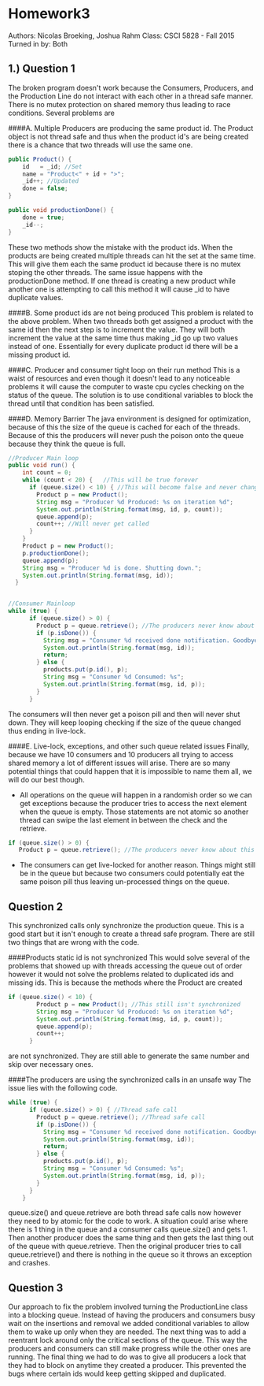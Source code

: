 Homework3
=========

Authors: Nicolas Broeking, Joshua Rahm
Class: CSCI 5828 - Fall 2015
Turned in by: Both



1.) Question 1
--------------

The broken program doesn't work because the Consumers, Producers, and the
Production Line do not interact with each other in a thread safe manner.  There
is no mutex protection on shared memory thus leading to race conditions. Several problems are

####A. Multiple Producers are producing the same product id.  The Product object
is not thread safe and thus when the product id's are being created there is a
chance that two threads will use the same one.

```Java
public Product() {
    id   = _id; //Set
    name = "Product<" + id + ">";
    _id++; //Updated
    done = false;
}

public void productionDone() {
    done = true;
    _id--;
}
```

These two methods show the mistake with the product ids. When the products are
being created multiple threads can hit the set at the same time. This will give
them each the same product id because there is no mutex stoping the other
threads. The same issue happens with the productionDone method. If one thread
is creating a new product while another one is attempting to call this method it
will cause \_id to have duplicate values.


####B. Some product ids are not being produced This problem is related to the
above problem. When two threads both get assigned a product with the same id
then the next step is to increment the value. They will both increment the
value at the same time thus making \_id go up two values instead of one.
Essentially for every duplicate product id there will be a missing product id.

####C. Producer and consumer tight loop on their run method This is a waist of
resources and even though it doesn't lead to any noticeable problems it will
cause the computer to waste cpu cycles checking on the status of the queue.
The solution is to use conditional variables to block the thread until that
condition has been satisfied.

####D. Memory Barrier
The java environment is designed for optimization, because of this the size of the queue is cached for each of the threads. Because of this the producers will never push the poison onto the queue because they think the queue is full.

```Java
//Producer Main loop
public void run() {
    int count = 0;
    while (count < 20) {   //This will be true forever
      if (queue.size() < 10) { //This will become false and never change
        Product p = new Product();
        String msg = "Producer %d Produced: %s on iteration %d";
        System.out.println(String.format(msg, id, p, count));
        queue.append(p);
        count++; //Will never get called 
      }
    }
    Product p = new Product();
    p.productionDone();
    queue.append(p);
    String msg = "Producer %d is done. Shutting down.";
    System.out.println(String.format(msg, id));
  }


//Consumer Mainloop
while (true) {
      if (queue.size() > 0) {
        Product p = queue.retrieve(); //The producers never know about this action
        if (p.isDone()) {
          String msg = "Consumer %d received done notification. Goodbye.";
          System.out.println(String.format(msg, id));
          return;
        } else {
          products.put(p.id(), p);
          String msg = "Consumer %d Consumed: %s";
          System.out.println(String.format(msg, id, p));
        }
      }

```
The consumers will then never get a poison pill and then will never shut down. They will keep looping checking if the size of the queue changed thus ending in live-lock.


####E. Live-lock, exceptions, and other such queue related issues 
Finally, because we have 10 consumers and 10 producers all trying to access shared memory a lot of different issues will arise. There are so many potential things that could happen that it is impossible to name them all, we will do our best though.

* All operations on the queue will happen in a randomish order so we can get exceptions because the producer tries to access the next element when the queue is empty. Those statements are not atomic so another thread can swipe the last element in between the check and the retrieve. 

```Java
if (queue.size() > 0) {
   Product p = queue.retrieve(); //The producers never know about this action
```
* The consumers can get live-locked for another reason. Things might still be in the queue but because two consumers could potentially eat the same poison pill thus leaving un-processed things on the queue.

Question 2
----------

This synchronized calls only synchronize the production queue. This is a good start but it isn't enough to create a thread safe program. There are still two things that are wrong with the code. 

####Products static id is not synchronized
This would solve several of the problems that showed up with threads accessing the queue out of order however it would not solve the problems related to duplicated ids and missing ids. This is because the methods where the Product are created

```Java
if (queue.size() < 10) {
        Product p = new Product(); //This still isn't synchronized
        String msg = "Producer %d Produced: %s on iteration %d";
        System.out.println(String.format(msg, id, p, count));
        queue.append(p);
        count++;
      }
```
are not synchronized. They are still able to generate the same number and skip over necessary ones.

####The producers are using the synchronized calls in an unsafe way
The issue lies with the following code.

```Java
while (true) {
      if (queue.size() > 0) { //Thread safe call
        Product p = queue.retrieve(); //Thread safe call
        if (p.isDone()) {
          String msg = "Consumer %d received done notification. Goodbye.";
          System.out.println(String.format(msg, id));
          return;
        } else {
          products.put(p.id(), p);
          String msg = "Consumer %d Consumed: %s";
          System.out.println(String.format(msg, id, p));
        }
      }
    }

```
queue.size() and queue.retrieve are both thread safe calls now however they need to by atomic for the code to work. A situation could arise where there is 1 thing in the queue and a consumer calls queue.size() and gets 1. Then another producer does the same thing and then gets the last thing out of the queue with queue.retrieve. Then the original producer tries to call queue.retrieve() and there is nothing in the queue so it throws an exception and crashes. 

Question 3
----------

Our approach to fix the problem involved turning the ProductionLine class into a blocking queue. Instead of having the producers and consumers busy wait on the insertions and removal we added conditional variables to allow them to wake up only when they are needed. The next thing was to add a reentrant lock around only the critical sections of the queue. This way the producers and consumers can still make progress while the other ones are running. The final thing we had to do was to give all producers a lock that they had to block on anytime they created a producer. This prevented the bugs where certain ids would keep getting skipped and duplicated. 
